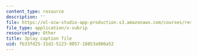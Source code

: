 ```yaml
---
content_type: resource
description: ''
file: https://ol-ocw-studio-app-production.s3.amazonaws.com/courses/res-6-012-introduction-to-probability-spring-2018/fb33fd2531d25123905718853a906a52_IrKUM3nNXJE.vtt
file_type: application/x-subrip
resourcetype: Other
title: 3play caption file
uid: fb33fd25-31d2-5123-9057-18853a906a52
---
```

